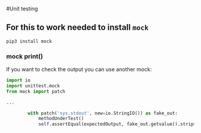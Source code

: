 #Unit testing

## For this to work needed to install `mock`
```
pip3 install mock
```

### mock print()
If you want to check the output you can use another mock:
```python
import io
import unittest.mock 
from mock import patch

...

        with patch('sys.stdout', new=io.StringIO()) as fake_out:
            methodUnderTest()
            self.assertEqual(expectedOutput, fake_out.getvalue().strip())
```
